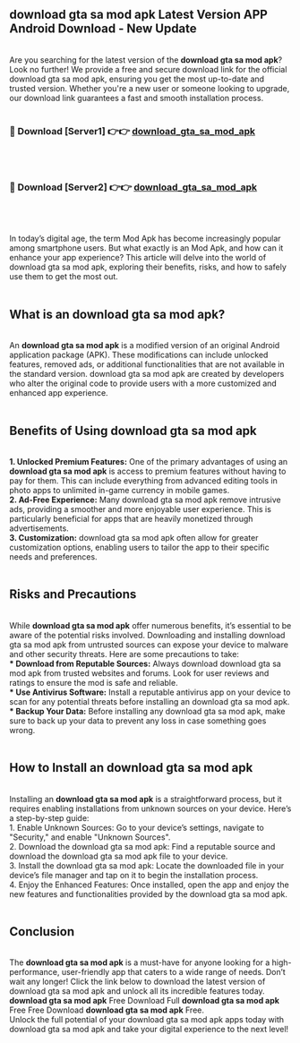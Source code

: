 ## download gta sa mod apk Latest Version APP Android Download - New Update
<br>
Are you searching for the latest version of the <strong>download gta sa mod apk</strong>? Look no further! We provide a free and secure download link for the official download gta sa mod apk, ensuring you get the most up-to-date and trusted version. Whether you're a new user or someone looking to upgrade, our download link guarantees a fast and smooth installation process.
<br>
<br>
<h3>🔴 Download [Server1] 👉👉 <a href="https://modyolo.store/download+gta+sa+mod+apk">download_gta_sa_mod_apk</a></h3><br>
<br>
<h3>🔴 Download [Server2] 👉👉 <a href="https://modyolo.store/download+gta+sa+mod+apk">download_gta_sa_mod_apk</a></h3><br>
<br>
<br>
In today’s digital age, the term Mod Apk has become increasingly popular among smartphone users. But what exactly is an Mod Apk, and how can it enhance your app experience? This article will delve into the world of download gta sa mod apk, exploring their benefits, risks, and how to safely use them to get the most out.
<br>
<br>
<h2>What is an download gta sa mod apk?</h2>
<br>
An <strong>download gta sa mod apk</strong> is a modified version of an original Android application package (APK). These modifications can include unlocked features, removed ads, or additional functionalities that are not available in the standard version. download gta sa mod apk are created by developers who alter the original code to provide users with a more customized and enhanced app experience.
<br>
<br>
<h2>Benefits of Using download gta sa mod apk</h2>
<br>
<strong> 1. Unlocked Premium Features:</strong> One of the primary advantages of using an <strong>download gta sa mod apk</strong> is access to premium features without having to pay for them. This can include everything from advanced editing tools in photo apps to unlimited in-game currency in mobile games.
<br>
<strong> 2. Ad-Free Experience:</strong> Many download gta sa mod apk remove intrusive ads, providing a smoother and more enjoyable user experience. This is particularly beneficial for apps that are heavily monetized through advertisements.
<br>
<strong> 3. Customization:</strong> download gta sa mod apk often allow for greater customization options, enabling users to tailor the app to their specific needs and preferences.
<br>
<br>
<h2>Risks and Precautions</h2>
<br>
While <strong>download gta sa mod apk</strong> offer numerous benefits, it’s essential to be aware of the potential risks involved. Downloading and installing download gta sa mod apk from untrusted sources can expose your device to malware and other security threats. Here are some precautions to take:
<br>
<strong> * Download from Reputable Sources:</strong> Always download download gta sa mod apk from trusted websites and forums. Look for user reviews and ratings to ensure the mod is safe and reliable.
<br>
<strong> * Use Antivirus Software:</strong> Install a reputable antivirus app on your device to scan for any potential threats before installing an download gta sa mod apk.
<br>
<strong> * Backup Your Data:</strong> Before installing any download gta sa mod apk, make sure to back up your data to prevent any loss in case something goes wrong.
<br>
<br>
<h2>How to Install an download gta sa mod apk</h2>
<br>
Installing an <strong>download gta sa mod apk</strong> is a straightforward process, but it requires enabling installations from unknown sources on your device. Here’s a step-by-step guide:
<br>
 1. Enable Unknown Sources: Go to your device’s settings, navigate to "Security," and enable "Unknown Sources".
<br>
 2. Download the download gta sa mod apk: Find a reputable source and download the download gta sa mod apk file to your device.
<br>
 3. Install the download gta sa mod apk: Locate the downloaded file in your device’s file manager and tap on it to begin the installation process.
<br>
 4. Enjoy the Enhanced Features: Once installed, open the app and enjoy the new features and functionalities provided by the download gta sa mod apk.
<br>
<br>
<h2><strong>Conclusion</strong></h2>
<br>
The <strong>download gta sa mod apk</strong> is a must-have for anyone looking for a high-performance, user-friendly app that caters to a wide range of needs. Don’t wait any longer! Click the link below to download the latest version of download gta sa mod apk and unlock all its incredible features today.
<br>
<strong>download gta sa mod apk</strong> Free Download Full <strong>download gta sa mod apk</strong> Free Free Download <strong>download gta sa mod apk</strong> Free.
<br>
Unlock the full potential of your download gta sa mod apk apps today with download gta sa mod apk and take your digital experience to the next level!